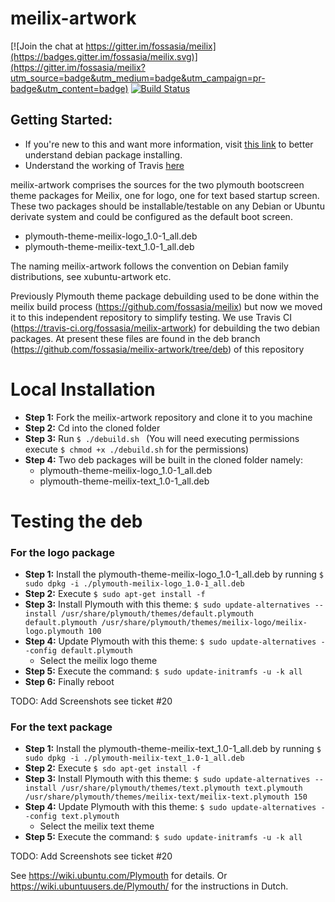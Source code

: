 # meilix-artwork

[![Join the chat at https://gitter.im/fossasia/meilix](https://badges.gitter.im/fossasia/meilix.svg)](https://gitter.im/fossasia/meilix?utm_source=badge&utm_medium=badge&utm_campaign=pr-badge&utm_content=badge) [![Build Status](https://travis-ci.org/fossasia/meilix.svg?branch=master)](https://travis-ci.org/fossasia/meilix-artwork)

## Getting Started:
- If you're new to this and want more information, visit [this link](https://wireframesketcher.com/support/install/installing-deb-package-on-ubuntu-debian.html) to better understand debian package installing. 
- Understand the working of Travis [here](https://docs.travis-ci.com/)

meilix-artwork comprises the sources for the two plymouth bootscreen theme packages for Meilix, one for logo, one for text based startup screen. These two packages should be installable/testable on any Debian or Ubuntu derivate system and could be configured as the default boot screen.
- plymouth-theme-meilix-logo_1.0-1_all.deb 
- plymouth-theme-meilix-text_1.0-1_all.deb

The naming meilix-artwork follows the convention on Debian family distributions, see xubuntu-artwork etc.

Previously Plymouth theme package debuilding used to be done within the meilix build process (https://github.com/fossasia/meilix) but now we moved it to this independent repository to simplify testing. We use Travis CI (https://travis-ci.org/fossasia/meilix-artwork) for debuilding the two debian packages. At present these files are found in the deb branch (https://github.com/fossasia/meilix-artwork/tree/deb) of this repository

# Local Installation

* **Step 1:** Fork the meilix-artwork repository and clone it to you machine
* **Step 2:** Cd into the cloned folder
* **Step 3:**  Run ```$ ./debuild.sh ``` (You will need executing permissions execute ```$ chmod +x ./debuild.sh``` for the permissions)
* **Step 4:** Two deb packages will be built in the cloned folder namely:
    - plymouth-theme-meilix-logo_1.0-1_all.deb 
    - plymouth-theme-meilix-text_1.0-1_all.deb


# Testing the deb 

### For the logo package
* **Step 1:** Install the plymouth-theme-meilix-logo_1.0-1_all.deb by running ```$ sudo dpkg -i ./plymouth-meilix-logo_1.0-1_all.deb```
* **Step 2:** Execute ```$ sudo apt-get install -f```
* **Step 3:** Install Plymouth with this theme: ```$ sudo update-alternatives --install /usr/share/plymouth/themes/default.plymouth default.plymouth /usr/share/plymouth/themes/meilix-logo/meilix-logo.plymouth 100```
* **Step 4:** Update Plymouth with this theme: ```$ sudo update-alternatives --config default.plymouth``` 
    - Select the meilix logo theme
* **Step 5:** Execute the command: ```$ sudo update-initramfs -u -k all```
* **Step 6:** Finally reboot

TODO: Add Screenshots see ticket #20

### For the text package
* **Step 1:** Install the plymouth-theme-meilix-text_1.0-1_all.deb by running ```$ sudo dpkg -i ./plymouth-meilix-text_1.0-1_all.deb```
* **Step 2:** Execute ```$ sdo apt-get install -f```
* **Step 3:** Install Plymouth with this theme: ```$ sudo update-alternatives --install /usr/share/plymouth/themes/text.plymouth text.plymouth /usr/share/plymouth/themes/meilix-text/meilix-text.plymouth 150```
* **Step 4:** Update Plymouth with this theme: ```$ sudo update-alternatives --config text.plymouth``` 
    - Select the meilix text theme
* **Step 5:** Execute the command: ```$ sudo update-initramfs -u -k all```

TODO: Add Screenshots see ticket #20

See https://wiki.ubuntu.com/Plymouth for details. Or  https://wiki.ubuntuusers.de/Plymouth/ for the instructions in Dutch.
